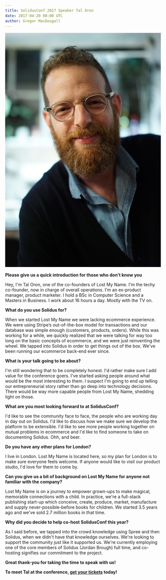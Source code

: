 ```yaml
---
title: SolidusConf 2017 Speaker Tal Oron
date: 2017-04-20 00:00 UTC
author: Gregor MacDougall
---
```


![SolidusConf Speaker Tal Oron](2017-04-20-solidusconf-2017-speaker-tal-oron/tal-profile.jpg)

**Please give us a quick introduction for those who don't know you**

Hey, I'm Tal Oron, one of the co-founders of Lost My Name. I'm the techy co-founder, now in charge of overall operations. I'm an ex-product manager, product marketer. I hold a BSc in Computer Science and a Masters in Business. I work about 16 hours a day. Mostly with the TV on.

**What do you use Solidus for?**

When we started Lost My Name we were lacking ecommerce experience. We were using Stripe’s out-of-the-box model for transactions and our database was simple enough (customers, products, orders). While this was working for a while, we quickly realized that we were talking for way too long on the basic concepts of ecommerce, and we were just reinventing the wheel. We tapped into Solidus in order to get things out of the box. We've been running our ecommerce back-end ever since.

**What is your talk going to be about?**

I'm still wondering that to be completely honest. I'd rather make sure I add value for the conference goers. I've started asking people around what would be the most interesting to them. I suspect I'm going to end up telling our entrepreneurial story rather than go deep into technology decisions. There would be way more capable people from Lost My Name, shedding light on those.

**What are you most looking forward to at SolidusConf?**

I'd like to see the community face to face, the people who are working day in day out on Solidus. I'd like to discuss how we make sure we develop the platform to be extensible. I'd like to see more people working together on mutual problems in ecommerce and I'd like to find someone to take on documenting Solidus. Ohh, and beer.

**Do you have any other plans for London?**

I live in London. Lost My Name is located here, so my plan for London is to make sure everyone feels welcome. If anyone would like to visit our product studio, I'd love for them to come by.

**Can you give us a bit of background on Lost My Name for anyone not familiar with the company?**

Lost My Name is on a journey to empower grown-ups to make magical, memorable connections with a child. In practice, we're a full-stack publishing start-up which conceive, create, produce, market, manufacture and supply never-possible-before books for children. We started 3.5 years ago and we've sold 2.7 million books in that time.

**Why did you decide to help co-host SolidusConf this year?**

As I said before, we tapped into the crowd knowledge using Spree and then Solidus, when we didn't have that knowledge ourselves. We're looking to support the community just like it supported us. We're currently employing one of the core members of Solidus (Jordan Brough) full time, and co-hosting signifies our commitment to the project.

**Great thank-you for taking the time to speak with us!**

**To meet Tal at the conference, [get your tickets](https://www.eventbrite.ca/e/solidusconf-2017-tickets-33284698429) today!**
